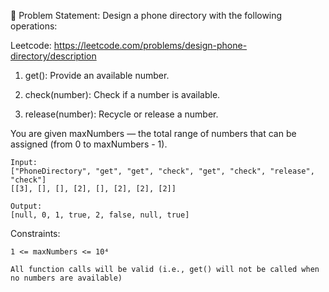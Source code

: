 🧩 Problem Statement:
Design a phone directory with the following operations:

Leetcode: https://leetcode.com/problems/design-phone-directory/description

1. get(): Provide an available number.

2. check(number): Check if a number is available.

3. release(number): Recycle or release a number.

You are given maxNumbers — the total range of numbers that can be assigned (from 0 to maxNumbers - 1).

```agsl
Input:
["PhoneDirectory", "get", "get", "check", "get", "check", "release", "check"]
[[3], [], [], [2], [], [2], [2], [2]]

Output:
[null, 0, 1, true, 2, false, null, true]

```

Constraints:
```agsl
1 <= maxNumbers <= 10⁴

All function calls will be valid (i.e., get() will not be called when no numbers are available)
```





